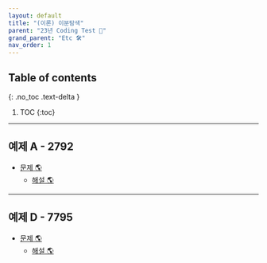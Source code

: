 ```yaml
---
layout: default
title: "(이론) 이분탐색"
parent: "23년 Coding Test 😤"
grand_parent: "Etc 🛠"
nav_order: 1
---
```


## Table of contents
{: .no_toc .text-delta }

1. TOC
{:toc}

---

## 예제 A - 2792

* [문제 🌎](https://www.acmicpc.net/problem/2792)
    * [해설 🌎](https://www.acmicpc.net/source/share/dca28b50f6b2490c84283da2e1b042de)

---

## 예제 D - 7795

* [문제 🌎](https://www.acmicpc.net/problem/7795)
    * [해설 🌎](https://www.acmicpc.net/source/share/9964ce091c5948cbaca44af6cefe0f97)